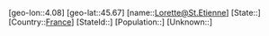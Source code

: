 ﻿---
location: [45.67,4.08]
type: City
tags:
- geo/City


SpocWebEntityId: 32096
isDeleted: false
confidential: public

---
[geo-lon::4.08]
[geo-lat::45.67]
[name::Lorette@St.Etienne]
[State::]
[Country::[France](geo/Continent/Europe/France.md)]
[StateId::]
[Population::]
[Unknown::]

